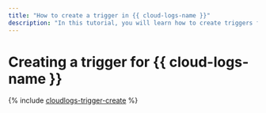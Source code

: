 ```yaml
---
title: "How to create a trigger in {{ cloud-logs-name }}"
description: "In this tutorial, you will learn how to create triggers for {{ cloud-logs-name }} in {{ sf-full-name }}."
---
```


# Creating a trigger for {{ cloud-logs-name }}

{% include [cloudlogs-trigger-create](../../../_includes/functions/cloudlogs-trigger-create.md) %}